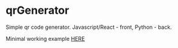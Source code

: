 # qrGenerator
Simple qr code generator. Javascript/React - front, Python - back.

Minimal working example [HERE](https://generatorqr.herokuapp.com/)
